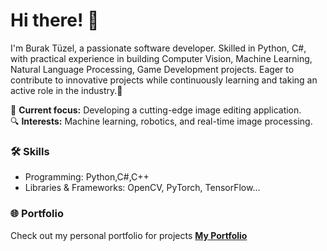 # Hi there! 👋
I'm Burak Tüzel, a passionate software developer. Skilled in Python, C#, with practical experience in
building Computer Vision, Machine Learning, Natural Language Processing, Game Development projects. 
Eager to contribute to innovative projects while continuously learning and taking an active role in the industry.🚀

🌟 **Current focus:** Developing a cutting-edge image editing application.  
🔍 **Interests:** Machine learning, robotics, and real-time image processing.  

### 🛠️ Skills
- Programming: Python,C#,C++
- Libraries & Frameworks: OpenCV, PyTorch, TensorFlow...

### 🌐 Portfolio
Check out my personal portfolio for projects
[**My Portfolio**](https://btzel.github.io/)

